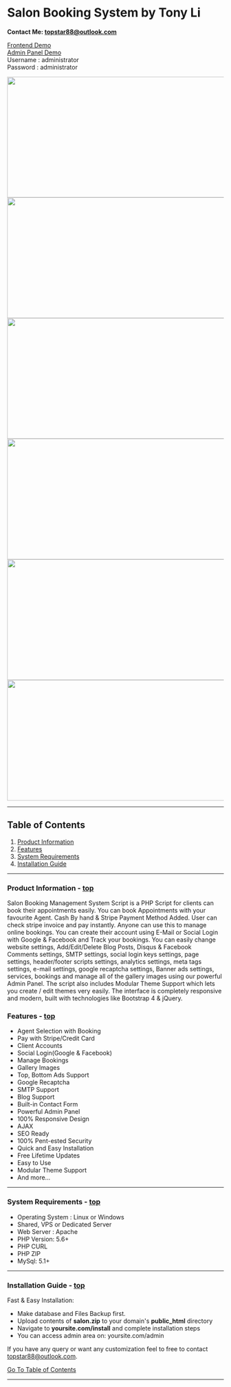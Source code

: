 <!DOCTYPE HTML PUBLIC "-//W3C//DTD HTML 4.01//EN" "http://www.w3.org/TR/html4/strict.dtd">
<head lang="en">
    <meta http-equiv="content-type" content="text/html;charset=utf-8">
    <meta name="google-site-verification" content="jJ8jnpL2tyogzpUo3BT0FW83PjFqMz2kPpePh-K13No" />
</head>
<body>
    <div class="container">
        <h1 class="center">Salon Booking System by Tony Li</h1>
        <div class="borderTop">
            <div class="span-6 colborder info prepend-1">
                <p class="prepend-top">
                    <strong>
                     Contact Me: <a href="mailto:topstar88@outlook.com" target="_blank">topstar88@outlook.com</a>
                 </strong>
             </p>
             <p class="prepend-top">
                <a href="https://salon.hnaxes.com" target="_blank">Frontend Demo</a><br>
                <a href="https://salon.hnaxes.com/admin" target="_blank">Admin Panel Demo</a><br>
                Username : administrator<br>
                Password : administrator
             </p>
             <img src="https://raw.githubusercontent.com/Topstar88/Salon-Booking/main/images/img1.png" height="280" width="600" >
             <img src="https://raw.githubusercontent.com/Topstar88/Salon-Booking/main/images/img2.png" height="280" width="600" >
             <img src="https://raw.githubusercontent.com/Topstar88/Salon-Booking/main/images/img3.png" height="280" width="600" >
             <img src="https://raw.githubusercontent.com/Topstar88/Salon-Booking/main/images/img4.png" height="280" width="600" >
             <img src="https://raw.githubusercontent.com/Topstar88/Salon-Booking/main/images/img5.png" height="280" width="600" >
             <img src="https://raw.githubusercontent.com/Topstar88/Salon-Booking/main/images/img6.png" height="280" width="600" >
         </div>
    </div>
    <hr>
    <h2 id="toc" class="alt">Table of Contents</h2>
    <ol class="alpha">
        <li><a href="#info">Product Information</a></li>
        <li><a href="#features">Features</a></li>
        <li><a href="#SystemRequirements">System Requirements</a></li>
        <li><a href="#installation">Installation Guide</a></li>
    </ol>
    <hr>
    <h3 id="info"><strong>Product Information</strong> - <a href="#toc">top</a></h3>
  <div>
    <p>Salon Booking Management System Script is a PHP Script for clients can book their appointments easily. You can book Appointments with your favourite Agent. Cash By hand & Stripe Payment Method Added. User can check stripe invoice and pay instantly. Anyone can use this to manage online bookings. You can create their account using E-Mail or Social Login with Google & Facebook and Track your bookings. You can easily change website settings, Add/Edit/Delete Blog Posts, Disqus & Facebook Comments settings, SMTP settings, social login keys settings, page settings, header/footer scripts settings, analytics settings, meta tags settings, e-mail settings, google recaptcha settings, Banner ads settings, services, bookings and manage all of the gallery images using our powerful Admin Panel. The script also includes Modular Theme Support which lets you create / edit themes very easily. The interface is completely responsive and modern, built with technologies like Bootstrap 4 &amp; jQuery.</p>
    <h3 id="features"><strong>Features</strong> - <a href="#toc">top</a></h3>
    <ul>
        <li>Agent Selection with Booking</li>
        <li>Pay with Stripe/Credit Card</li>
        <li>Client Accounts</li>
        <li>Social Login(Google & Facebook)</li>
        <li>Manage Bookings</li>
        <li>Gallery Images</li>
        <li>Top, Bottom Ads Support</li>
        <li>Google Recaptcha</li>
        <li>SMTP Support</li>
        <li>Blog Support</li>
        <li>Built-in Contact Form</li>
        <li>Powerful Admin Panel</li>
        <li>100% Responsive Design</li>
        <li>AJAX</li>
        <li>SEO Ready</li>
        <li>100% Pent-ested Security</li>
        <li>Quick and Easy Installation</li>
        <li>Free Lifetime Updates</li>
        <li>Easy to Use</li>
        <li>Modular Theme Support</li>
        <li>And more…</li>
    </ul>
    </div>
    <hr>
    <h3 id="SystemRequirements"><strong>System Requirements</strong> - <a href="#toc">top</a></h3>
    <ul>
        <li>Operating System : Linux or Windows</li>
        <li>Shared, VPS or Dedicated Server</li>
        <li>Web Server : Apache</li>
        <li>PHP Version: 5.6+</li>
        <li>PHP CURL</li>
        <li>PHP ZIP</li>
        <li>MySql: 5.1+</li>
    </ul>
    <hr>
    <h3 id="installation"><strong>Installation Guide</strong> - <a href="#toc">top</a></h3>
    <p>Fast &amp; Easy Installation:</p>
    <ul>
        <li>Make database and Files Backup first.</li>
        <li>Upload contents of <strong>salon.zip</strong> to your domain's <strong>public_html</strong> directory</li>
        <li>Navigate to <strong>yoursite.com/install</strong> and complete installation steps</li>
        <li>You can access admin area on: yoursite.com/admin</li>
    </ul>
    <p>If you have any query or want any customization feel to free to contact <a href="mailto:topstar88@outlook.com" target="_blank">topstar88@outlook.com</a>.</p>
    <p><a href="#toc">Go To Table of Contents</a></p>
    <hr class="space">
</div>
</body>
</html>

